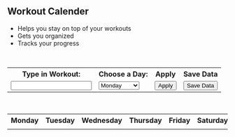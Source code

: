 <!--Login Frontmatter-->

## Workout Calender
  - Helps you stay on top of your workouts
  - Gets you organized
  - Tracks your progress
<br>
<table>
  <tr>
    <th><label for="workout">Type in Workout:</label></th>
    <th><label for="weeks">Choose a Day:</label></th>
    <th>Apply</th>
    <th>Save Data</th>
  </tr>
  <tr>
    <td><input id="input"></td>
    <td>
      <select name="week" id="week">
        <option>Monday</option>
        <option>Tuesday</option>
        <option>Wednesday</option>
        <option>Thursday</option>
        <option>Friday</option>
        <option>Saturday</option>
        <option>Sunday</option>
      </select>
    </td>
    <td><button onclick="Add()">Apply</button></td>
    <td><button>Save Data</button></td>
  </tr>
</table>
<br>
<table>
  <tr>
    <th>Monday</th>
    <th>Tuesday</th>
    <th>Wednesday</th>
    <th>Thursday</th>
    <th>Friday</th>
    <th>Saturday</th>
    <th>Sunday</th>
  </tr>
    <tr>
    <td><div id="monday"></div></td>
    <td><div id="tuesday"></div></td>
    <td><div id="wednesday"></div></td>
    <td><div id="thursday"></div></td>
    <td><div id="friday"></div></td>
    <td><div id="saturday"></div></td>
    <td><div id="sunday"></div></td>
  </tr>
</table>


<script>
  function Add(){
    var input = document.getElementById("input").value;
    var week = document.getElementById("week").value;
    if (week === "Monday") {
      document.getElementById("monday").innerText = input + " " + document.getElementById("monday").innerText
    }
    if (week === "Tuesday") {
      document.getElementById("tuesday").innerText = input + " " + document.getElementById("tuesday").innerText
    }
    if (week === "Wednesday") {
      document.getElementById("wednesday").innerText = input + " " + document.getElementById("wednesday").innerText
    }
    if (week === "Thursday") {
      document.getElementById("thursday").innerText = input + " " + document.getElementById("thursday").innerText
    }
    if (week === "Friday") {
      document.getElementById("friday").innerText = input + " " + document.getElementById("friday").innerText
    }
    if (week === "Saturday") {
      document.getElementById("saturday").innerText = input + " " + document.getElementById("saturday").innerText
    }
    if (week === "Sunday") {
      document.getElementById("sunday").innerText = input + " " + document.getElementById("sunday").innerText
    }
  }
</script>